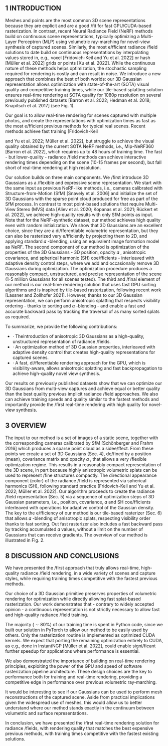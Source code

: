 ## 1 INTRODUCTION

Meshes and points are the most common 3D scene representations because they are explicit and are a good /fit for fast GPU/CUDA-based rasterization. In contrast, recent Neural Radiance Field (NeRF) methods build on continuous scene representations, typically optimizing a Multi-Layer Perceptron (MLP) using volumetric ray-marching for novel-view synthesis of captured scenes. Similarly, the most e/fficient radiance /field solutions to date build on continuous representations by interpolating values stored in, e.g., voxel [Fridovich-Keil and Yu et al. 2022] or hash [Müller et al. 2022] grids or points [Xu et al. 2022]. While the continuous nature of these methods helps optimization, the stochastic sampling required for rendering is costly and can result in noise. We introduce a new approach that combines the best of both worlds: our 3D Gaussian representation allows optimization with state-of-the-art (SOTA) visual quality and competitive training times, while our tile-based splatting solution ensures real-time rendering at SOTA quality for 1080p resolution on several previously published datasets [Barron et al. 2022; Hedman et al. 2018; Knapitsch et al. 2017] (see Fig. 1).

Our goal is to allow real-time rendering for scenes captured with multiple photos, and create the representations with optimization times as fast as the most e/fficient previous methods for typical real scenes. Recent methods achieve fast training [Fridovich-Keil

and Yu et al. 2022; Müller et al. 2022], but struggle to achieve the visual quality obtained by the current SOTA NeRF methods, i.e., Mip-NeRF360 [Barron et al. 2022], which requires up to 48 hours of training time. The fast - but lower-quality - radiance /field methods can achieve interactive rendering times depending on the scene (10-15 frames per second), but fall short of real-time rendering at high resolution.

Our solution builds on three main components. We /first introduce 3D Gaussians as a /flexible and expressive scene representation. We start with the same input as previous NeRF-like methods, i.e., cameras calibrated with Structure-from-Motion (SfM) [Snavely et al. 2006] and initialize the set of 3D Gaussians with the sparse point cloud produced for free as part of the SfM process. In contrast to most point-based solutions that require Multi-View Stereo (MVS) data [Aliev et al. 2020; Kopanas et al. 2021; Rückert et al. 2022], we achieve high-quality results with only SfM points as input. Note that for the NeRF-synthetic dataset, our method achieves high quality even with random initialization. We show that 3D Gaussians are an excellent choice, since they are a di/fferentiable volumetric representation, but they can also be rasterized very e/fficiently by projecting them to 2D, and applying standard 𝛼 -blending, using an equivalent image formation model as NeRF. The second component of our method is optimization of the properties of the 3D Gaussians - 3D position, opacity 𝛼 , anisotropic covariance, and spherical harmonic (SH) coe/fficients - interleaved with adaptive density control steps, where we add and occasionally remove 3D Gaussians during optimization. The optimization procedure produces a reasonably compact, unstructured, and precise representation of the scene (1-5 million Gaussians for all scenes tested). The third and /final element of our method is our real-time rendering solution that uses fast GPU sorting algorithms and is inspired by tile-based rasterization, following recent work [Lassner and Zollhofer 2021]. However, thanks to our 3D Gaussian representation, we can perform anisotropic splatting that respects visibility ordering - thanks to sorting and 𝛼 -blending - and enable a fast and accurate backward pass by tracking the traversal of as many sorted splats as required.

To summarize, we provide the following contributions:

- · Theintroduction of anisotropic 3D Gaussians as a high-quality, unstructured representation of radiance /fields.
- · An optimization method of 3D Gaussian properties, interleaved with adaptive density control that creates high-quality representations for captured scenes.
- · A fast, di/fferentiable rendering approach for the GPU, which is visibility-aware, allows anisotropic splatting and fast backpropagation to achieve high-quality novel view synthesis.

Our results on previously published datasets show that we can optimize our 3D Gaussians from multi-view captures and achieve equal or better quality than the best quality previous implicit radiance /field approaches. We also can achieve training speeds and quality similar to the fastest methods and importantly provide the /first real-time rendering with high quality for novel-view synthesis.

## 3 OVERVIEW

The input to our method is a set of images of a static scene, together with the corresponding cameras calibrated by SfM [Schönberger and Frahm 2016] which produces a sparse point cloud as a sidee/ffect. From these points we create a set of 3D Gaussians (Sec. 4), de/fined by a position (mean), covariance matrix and opacity 𝛼 , that allows a very /flexible optimization regime. This results in a reasonably compact representation of the 3D scene, in part because highly anisotropic volumetric splats can be used to represent /fine structures compactly. The directional appearance component (color) of the radiance /field is represented via spherical harmonics (SH), following standard practice [Fridovich-Keil and Yu et al. 2022; Müller et al. 2022]. Our algorithm proceeds to create the radiance /field representation (Sec. 5) via a sequence of optimization steps of 3D Gaussian parameters, i.e., position, covariance, 𝛼 and SH coe/fficients interleaved with operations for adaptive control of the Gaussian density. The key to the e/fficiency of our method is our tile-based rasterizer (Sec. 6) that allows 𝛼 -blending of anisotropic splats, respecting visibility order thanks to fast sorting. Out fast rasterizer also includes a fast backward pass by tracking accumulated 𝛼 values, without a limit on the number of Gaussians that can receive gradients. The overview of our method is illustrated in Fig. 2.

## 8 DISCUSSION AND CONCLUSIONS

We have presented the /first approach that truly allows real-time, high-quality radiance /field rendering, in a wide variety of scenes and capture styles, while requiring training times competitive with the fastest previous methods.

Our choice of a 3D Gaussian primitive preserves properties of volumetric rendering for optimization while directly allowing fast splat-based rasterization. Our work demonstrates that - contrary to widely accepted opinion - a continuous representation is not strictly necessary to allow fast and high-quality radiance /field training.

The majority ( ∼ 80%) of our training time is spent in Python code, since we built our solution in PyTorch to allow our method to be easily used by others. Only the rasterization routine is implemented as optimized CUDA kernels. We expect that porting the remaining optimization entirely to CUDA, as e.g., done in InstantNGP [Müller et al. 2022], could enable signi/ficant further speedup for applications where performance is essential.

We also demonstrated the importance of building on real-time rendering principles, exploiting the power of the GPU and speed of software rasterization pipeline architecture. These design choices are the key to performance both for training and real-time rendering, providing a competitive edge in performance over previous volumetric ray-marching.

It would be interesting to see if our Gaussians can be used to perform mesh reconstructions of the captured scene. Aside from practical implications given the widespread use of meshes, this would allow us to better understand where our method stands exactly in the continuum between volumetric and surface representations.

In conclusion, we have presented the /first real-time rendering solution for radiance /fields, with rendering quality that matches the best expensive previous methods, with training times competitive with the fastest existing solutions.


